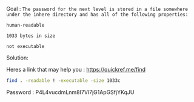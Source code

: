 Goal : `The password for the next level is stored in a file somewhere under the inhere directory and has all of the following properties:`

`human-readable`

`1033 bytes in size`

`not executable`


Solution:

Heres a link that may help you : https://quickref.me/find

```sh
find . -readable ! -executable -size 1033c
```

Password : P4L4vucdmLnm8I7Vl7jG1ApGSfjYKqJU
